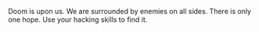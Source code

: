 Doom is upon us. We are surrounded by enemies on all sides. There is only one hope. Use your hacking skills to find it.
